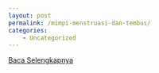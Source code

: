 ```yaml
---
layout: post
permalink: /mimpi-menstruasi-dan-tembus/
categories:
    - Uncategorized
---
```


[Baca Selengkapnya](/02)